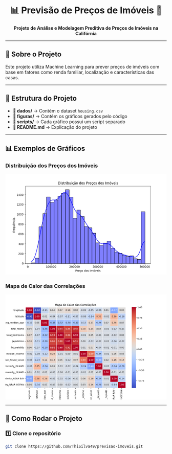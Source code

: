 <h1 align="center">📊 Previsão de Preços de Imóveis 🏡</h1>

<p align="center">
  <strong>Projeto de Análise e Modelagem Preditiva de Preços de Imóveis na Califórnia</strong>
</p>

---

<h2>📌 Sobre o Projeto</h2>
<p>Este projeto utiliza Machine Learning para prever preços de imóveis com base em fatores como renda familiar, localização e características das casas.</p>

---

<h2>📂 Estrutura do Projeto</h2>

<ul>
  <li><strong>📂 dados/</strong> → Contém o dataset <code>housing.csv</code></li>
  <li><strong>📂 figuras/</strong> → Contém os gráficos gerados pelo código</li>
  <li><strong>📂 scripts/</strong> → Cada gráfico possui um script separado</li>
  <li><strong>📜 README.md</strong> → Explicação do projeto</li>
</ul>

---

<h2>📊 Exemplos de Gráficos</h2>

<h3>Distribuição dos Preços dos Imóveis</h3>
<p align="center">
  <img src="previsao-imoveis\figuras\distribuicao_precos.png" width="600">
</p>

<h3>Mapa de Calor das Correlações</h3>
<p align="center">
  <img src="previsao-imoveis\figuras\heatmap_correlacao.png" width="600">
</p>

---

<h2>🚀 Como Rodar o Projeto</h2>

<h3>1️⃣ Clone o repositório</h3>

```bash
git clone https://github.com/ThiSilva49/previsao-imoveis.git
